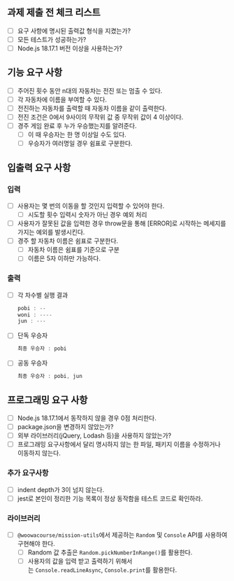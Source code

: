 ## 과제 제출 전 체크 리스트

- [ ]  요구 사항에 명시된 출력값 형식을 지켰는가?
- [ ]  모든 테스트가 성공하는가?
- [ ]  Node.js 18.17.1 버전 이상을 사용하는가?

## 기능 요구 사항

- [ ]  주어진 횟수 동안 n대의 자동차는 전진 또는 멈출 수 있다.
- [ ]  각 자동차에 이름을 부여할 수 있다.
- [ ]  전진하는 자동차를 출력할 때 자동차 이름을 같이 출력한다.
- [ ]  전진 조건은 0에서 9사이의 무작위 값 중 무작위 값이 4 이상이다.
- [ ]  경주 게임 완료 후 누가 우승했는지를 알려준다.
    - [ ]  이 때 우승자는 한 명 이상일 수도 있다.
    - [ ]  우승자가 여러명일 경우 쉼표로 구분한다.

## 입출력 요구 사항

### 입력

- [ ]  사용자는 몇 번의 이동을 할 것인지 입력할 수 있어야 한다.
    - [ ]  시도할 횟수 입력시 숫자가 아닌 경우 예외 처리
- [ ]  사용자가 잘못된 값을 입력한 경우 throw문을 통해 [ERROR]로 시작하는 메세지를 가지는 예외를 발생시킨다.
- [ ]  경주 할 자동차 이름은 쉼표로 구분한다.
    - [ ]  자동차 이름은 쉼표를 기준으로 구분
    - [ ]  이름은 5자 이하만 가능하다.

### 출력

- [ ]  각 차수별 실행 결과
    
    ```java
    pobi : --
    woni : ----
    jun : ---
    ```
    
- [ ]  단독 우승자
    
    ```java
    최종 우승자 : pobi
    ```
    
- [ ]  공동 우승자
    
    ```java
    최종 우승자 : pobi, jun
    ```
    

## 프로그래밍 요구 사항

- [ ]  Node.js 18.17.1에서 동작하지 않을 경우 0점 처리한다.
- [ ]  package.json을 변경하지 않았는가?
- [ ]  외부 라이브러리(jQuery, Lodash 등)을 사용하지 않았는가?
- [ ]  프로그래밍 요구사항에서 달리 명시하지 않는 한 파일, 패키지 이름을 수정하거나 이동하지 않는다.

### 추가 요구사항

- [ ]  indent depth가 3이 넘지 않는다.
- [ ]  jest로 본인이 정리한 기능 목록이 정상 동작함을 테스트 코드로 확인하라.

### 라이브러리

- [ ]  `@woowacourse/mission-utils`에서 제공하는 `Random` 및 `Console` API를 사용하여 구현해야 한다.
    - [ ]  Random 값 추출은 `Random.pickNumberInRange()`를 활용한다.
    - [ ]  사용자의 값을 입력 받고 출력하기 위해서는 `Console.readLineAsync`, `Console.print`를 활용한다.